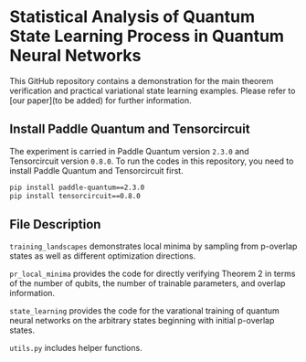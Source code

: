 # Statistical Analysis of Quantum State Learning Process in Quantum Neural Networks

This GitHub repository contains a demonstration for the main theorem verification and practical variational state learning examples. Please refer to [our paper](to be added) for further information.

## Install Paddle Quantum and Tensorcircuit

The experiment is carried in Paddle Quantum version `2.3.0` and Tensorcircuit version `0.8.0`. To run the codes in this repository, you need to install Paddle Quantum and Tensorcircuit first.

```bash
pip install paddle-quantum==2.3.0
pip install tensorcircuit==0.8.0
```

## File Description

`training_landscapes` demonstrates local minima by sampling from p-overlap states as well as different optimization directions.

`pr_local_minima` provides the code for directly verifying Theorem 2 in terms of the number of qubits, the number of trainable parameters, and overlap information.

`state_learning` provides the code for the varational training of quantum neural networks on the arbitrary states beginning with initial p-overlap states.

`utils.py` includes helper functions.